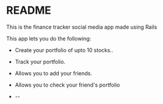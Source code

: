 # README

This is the finance tracker social media app made using Rails

This app lets you do the following:

* Create your portfolio of upto 10 stocks..

* Track your portfolio.

* Allows you to add your friends.

* Allows you to check your friend's portfolio

* --